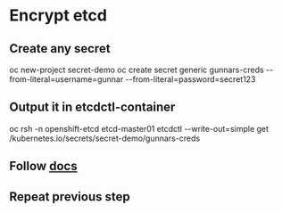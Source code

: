 # Encrypt etcd

## Create any secret

oc new-project secret-demo
oc create secret generic gunnars-creds --from-literal=username=gunnar --from-literal=password=secret123

## Output it in etcdctl-container

oc rsh -n openshift-etcd etcd-master01
etcdctl --write-out=simple get /kubernetes.io/secrets/secret-demo/gunnars-creds

## Follow [docs](https://docs.openshift.com/container-platform/4.9/security/encrypting-etcd.html)


## Repeat previous step
